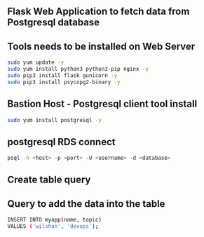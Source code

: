 ## Flask Web Application to fetch data from Postgresql database


## Tools needs to be installed on Web Server

```bash
sudo yum update -y
sudo yum install python3 python3-pip nginx -y
sudo pip3 install flask gunicorn -y
sudo pip3 install psycopg2-binary -y
```

## Bastion Host - Postgresql client tool install

```bash
sudo yum install postgresql -y
```

## postgresql RDS connect
```bash
psql -h <host> -p <port> -U <username> -d <database>
```

## Create table query

## Query to add the data into the table
```bash
INSERT INTO myapp(name, topic)
VALUES ('wilshan', 'devops');
```

